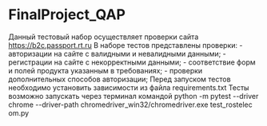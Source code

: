 # FinalProject_QAP
Данный тестовый набор осуществляет проверки сайта https://b2c.passport.rt.ru
В наборе тестов представлены проверки: - авторизации на сайте с валидными и невалидными данными;
                                       - регистрации на сайте с некорректными данными;
                                       - соответствие форм и полей продукта указанным в требованиях;
                                       - проверки дополнительных способов авторизации;
Перед запуском тестов необходимо установить зависимости из файла requirements.txt
Тесты возможно запускать через терминал командой  python -m pytest  --driver chrome --driver-path chromedriver_win32/chromedriver.exe test_rostelec
om.py
